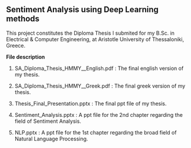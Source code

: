 ## Sentiment Analysis using Deep Learning methods

This project constitutes the Diploma Thesis I submited for my B.Sc. in Electrical & Computer Engineering, at Aristotle University of Thessaloniki, Greece.

**File description**

1. SA_Diploma_Thesis_HMMY__English.pdf : The final english version of my thesis.

2. SA_Diploma_Thesis_HMMY__Greek.pdf : The final greek version of my thesis.

3. Thesis_Final_Presentation.pptx : The final ppt file of my thesis.

4. Sentiment_Analysis.pptx : A ppt file for the 2nd chapter regarding the field of Sentiment Analysis.

5. NLP.pptx : A ppt file for the 1st chapter regarding the broad field of Natural Language Processing.

